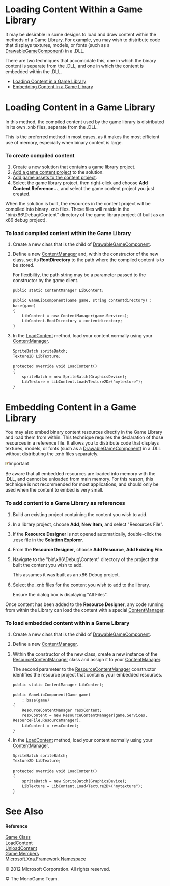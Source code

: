 

# Loading Content Within a Game Library

It may be desirable in some designs to load and draw content within the methods of a Game Library. For example, you may wish to distribute code that displays textures, models, or fonts (such as a [DrawableGameComponent](xref:Microsoft.Xna.Framework.DrawableGameComponent)) in a .DLL.

There are two techniques that accomodate this, one in which the binary content is separate from the .DLL, and one in which the content is embedded within the .DLL.

*   [Loading Content in a Game Library](#ID4EGB)
*   [Embedding Content in a Game Library](#ID4E4D)

# Loading Content in a Game Library

In this method, the compiled content used by the game library is distributed in its own .xnb files, separate from the .DLL.

This is the preferred method in most cases, as it makes the most efficient use of memory, especially when binary content is large.

### To create compiled content

1.  Create a new solution that contains a game library project.
2.  [Add a game content project](UsingXNA_GameContent_Add.md) to the solution.
3.  [Add game assets to the content project](UsingXNA_HowTo_AddAResource.md).
4.  Select the game library project, then right-click and choose **Add Content Reference...**, and select the game content project you just created.

When the solution is built, the resources in the content project will be compiled into binary .xnb files. These files will reside in the "bin\\x86\\Debug\\Content" directory of the game library project (if built as an x86 debug project).

### To load compiled content within the Game Library

1.  Create a new class that is the child of [DrawableGameComponent](xref:Microsoft.Xna.Framework.DrawableGameComponent).
2.  Define a new [ContentManager](xref:Microsoft.Xna.Framework.Content.ContentManager) and, within the constructor of the new class, set its **RootDirectory** to the path where the compiled content is to be stored.
    
    For flexibility, the path string may be a parameter passed to the constructor by the game client.
    
    ```
    public static ContentManager LibContent;
    
    public GameLibComponent(Game game, string contentdirectory) : base(game)
    {
        LibContent = new ContentManager(game.Services);
        LibContent.RootDirectory = contentdirectory;
    }
    ```
                        
    
3.  In the [LoadContent](xref:MXF.Game.LoadContent) method, load your content normally using your [ContentManager](xref:Microsoft.Xna.Framework.Content.ContentManager).
    
    ```
    SpriteBatch spriteBatch;
    Texture2D LibTexture;
    
    protected override void LoadContent()
    {
        spriteBatch = new SpriteBatch(GraphicsDevice);
        LibTexture = LibContent.Load<Texture2D>("mytexture");
    }
    ```
    

# Embedding Content in a Game Library

You may also embed binary content resources directly in the Game Library and load them from within. This technique requires the declaration of those resources in a reference file. It allows you to distribute code that displays textures, models, or fonts (such as a [DrawableGameComponent](xref:Microsoft.Xna.Framework.DrawableGameComponent)) in a .DLL without distributing the .xnb files separately.

![](note.gif)Important

Be aware that all embedded resources are loaded into memory with the .DLL, and cannot be unloaded from main memory. For this reason, this technique is not recommended for most applications, and should only be used when the content to embed is very small.

### To add content to a Game Library as references

1.  Build an existing project containing the content you wish to add.
2.  In a library project, choose **Add**, **New Item**, and select "Resources File".
3.  If the **Resource Designer** is not opened automatically, double-click the .resx file in the **Solution Explorer**.
4.  From the **Resource Designer**, choose **Add Resource**, **Add Existing File**.
5.  Navigate to the "bin\\x86\\Debug\\Content" directory of the project that built the content you wish to add.
    
    This assumes it was built as an x86 Debug project.
    
6.  Select the .xnb files for the content you wish to add to the library.
    
    Ensure the dialog box is displaying "All Files".
    

Once content has been added to the **Resource Designer**, any code running from within the Library can load the content with a special [ContentManager](xref:Microsoft.Xna.Framework.Content.ContentManager).

### To load embedded content within a Game Library

1.  Create a new class that is the child of [DrawableGameComponent](xref:Microsoft.Xna.Framework.DrawableGameComponent).
2.  Define a new [ContentManager](xref:Microsoft.Xna.Framework.Content.ContentManager).
3.  Within the constructor of the new class, create a new instance of the [ResourceContentManager](xref:Microsoft.Xna.Framework.Content.ResourceContentManager) class and assign it to your [ContentManager](xref:Microsoft.Xna.Framework.Content.ContentManager).
    
    The second parameter to the [ResourceContentManager](xref:Microsoft.Xna.Framework.Content.ResourceContentManager) constructor identifies the resource project that contains your embedded resources.
    
    ```
    public static ContentManager LibContent;
    
    public GameLibComponent(Game game)
        : base(game)
    {
        ResourceContentManager resxContent;
        resxContent = new ResourceContentManager(game.Services, ResourceFile.ResourceManager);
        LibContent = resxContent;
    }
    ```
                        
    
4.  In the [LoadContent](xref:MXF.Game.LoadContent) method, load your content normally using your [ContentManager](xref:Microsoft.Xna.Framework.Content.ContentManager).
    
    ```
    SpriteBatch spriteBatch;
    Texture2D LibTexture;
    
    protected override void LoadContent()
    {
        spriteBatch = new SpriteBatch(GraphicsDevice);
        LibTexture = LibContent.Load<Texture2D>("mytexture");
    }
    ```
    

# See Also

#### Reference

[Game Class](xref:Microsoft.Xna.Framework.Game)  
[LoadContent](xref:MXF.Game.LoadContent)  
[UnloadContent](xref:MXF.Game.UnloadContent)  
[Game Members](xref:Microsoft.Xna.Framework.Game)  
[Microsoft.Xna.Framework Namespace](xref:Microsoft.Xna.Framework)  

© 2012 Microsoft Corporation. All rights reserved.  

© The MonoGame Team.
